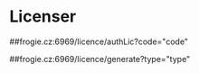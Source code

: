 # Licenser

##frogie.cz:6969/licence/authLic?code="code"

##frogie.cz:6969/licence/generate?type="type"
